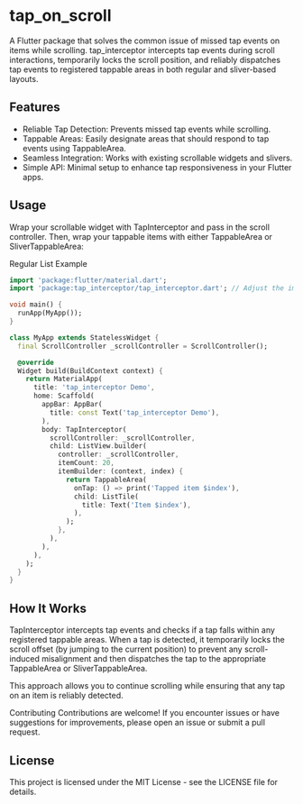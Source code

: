 # tap_on_scroll
A Flutter package that solves the common issue of missed tap events on items while scrolling. tap_interceptor intercepts tap events during scroll interactions, temporarily locks the scroll position, and reliably dispatches tap events to registered tappable areas in both regular and sliver-based layouts.

## Features
- Reliable Tap Detection: Prevents missed tap events while scrolling.
- Tappable Areas: Easily designate areas that should respond to tap events using TappableArea.
- Seamless Integration: Works with existing scrollable widgets and slivers.
- Simple API: Minimal setup to enhance tap responsiveness in your Flutter apps.

## Usage
Wrap your scrollable widget with TapInterceptor and pass in the scroll controller. Then, wrap your tappable items with either TappableArea or SliverTappableArea:

Regular List Example
```dart
import 'package:flutter/material.dart';
import 'package:tap_interceptor/tap_interceptor.dart'; // Adjust the import as necessary

void main() {
  runApp(MyApp());
}

class MyApp extends StatelessWidget {
  final ScrollController _scrollController = ScrollController();

  @override
  Widget build(BuildContext context) {
    return MaterialApp(
      title: 'tap_interceptor Demo',
      home: Scaffold(
        appBar: AppBar(
          title: const Text('tap_interceptor Demo'),
        ),
        body: TapInterceptor(
          scrollController: _scrollController,
          child: ListView.builder(
            controller: _scrollController,
            itemCount: 20,
            itemBuilder: (context, index) {
              return TappableArea(
                onTap: () => print('Tapped item $index'),
                child: ListTile(
                  title: Text('Item $index'),
                ),
              );
            },
          ),
        ),
      ),
    );
  }
}
```
## How It Works
TapInterceptor intercepts tap events and checks if a tap falls within any registered tappable areas. When a tap is detected, it temporarily locks the scroll offset (by jumping to the current position) to prevent any scroll-induced misalignment and then dispatches the tap to the appropriate TappableArea or SliverTappableArea.

This approach allows you to continue scrolling while ensuring that any tap on an item is reliably detected.

Contributing
Contributions are welcome! If you encounter issues or have suggestions for improvements, please open an issue or submit a pull request.

## License
This project is licensed under the MIT License - see the LICENSE file for details.